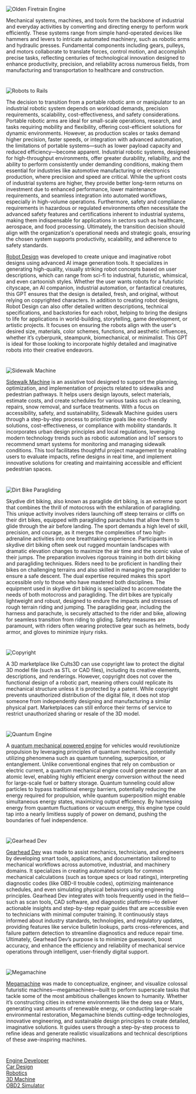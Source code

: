 ![Olden Firetrain Engine](https://github.com/user-attachments/assets/caf4e2ef-4d67-4a4f-af8a-26e3a2d43881)

Mechanical systems, machines, and tools form the backbone of industrial and everyday activities by converting and directing energy to perform work efficiently. These systems range from simple hand-operated devices like hammers and levers to intricate automated machinery, such as robotic arms and hydraulic presses. Fundamental components including gears, pulleys, and motors collaborate to translate forces, control motion, and accomplish precise tasks, reflecting centuries of technological innovation designed to enhance productivity, precision, and reliability across numerous fields, from manufacturing and transportation to healthcare and construction.

#

![Robots to Rails](https://github.com/user-attachments/assets/dfc20d61-dccd-435c-a6e7-6078f9c558c0)

The decision to transition from a portable robotic arm or manipulator to an industrial robotic system depends on workload demands, precision requirements, scalability, cost-effectiveness, and safety considerations. Portable robotic arms are ideal for small-scale operations, research, and tasks requiring mobility and flexibility, offering cost-efficient solutions for dynamic environments. However, as production scales or tasks demand higher precision, faster speeds, or integration with advanced automation, the limitations of portable systems—such as lower payload capacity and reduced efficiency—become apparent. Industrial robotic systems, designed for high-throughput environments, offer greater durability, reliability, and the ability to perform consistently under demanding conditions, making them essential for industries like automotive manufacturing or electronics production, where precision and speed are critical. While the upfront costs of industrial systems are higher, they provide better long-term returns on investment due to enhanced performance, lower maintenance requirements, and seamless integration into automated workflows, especially in high-volume operations. Furthermore, safety and compliance requirements in hazardous or regulated environments often necessitate the advanced safety features and certifications inherent to industrial systems, making them indispensable for applications in sectors such as healthcare, aerospace, and food processing. Ultimately, the transition decision should align with the organization's operational needs and strategic goals, ensuring the chosen system supports productivity, scalability, and adherence to safety standards.

[Robot Design](https://chatgpt.com/g/g-67d3107cddd88191913f4af954e48e19-robot-design) was developed  to create unique and imaginative robot designs using advanced AI image generation tools. It specializes in generating high-quality, visually striking robot concepts based on user descriptions, which can range from sci-fi to industrial, futuristic, whimsical, and even cartoonish styles. Whether the user wants robots for a futuristic cityscape, an AI companion, industrial automation, or fantastical creatures, this GPT ensures that the design is detailed, fresh, and original, without relying on copyrighted characters. In addition to creating robot designs, Robot Design can also offer detailed written descriptions, technical specifications, and backstories for each robot, helping to bring the designs to life for applications in world-building, storytelling, game development, or artistic projects. It focuses on ensuring the robots align with the user's desired size, materials, color schemes, functions, and aesthetic influences, whether it’s cyberpunk, steampunk, biomechanical, or minimalist. This GPT is ideal for those looking to incorporate highly detailed and imaginative robots into their creative endeavors.

#

![Sidewalk Machine](https://github.com/user-attachments/assets/d3f156ef-3dbd-4fad-85cb-e400d276031e)

[Sidewalk Machine](https://chatgpt.com/g/g-6791a4e4d2348191b6db3eda38ad0ea4-sidewalk-machine) is an assistive tool designed to support the planning, optimization, and implementation of projects related to sidewalks and pedestrian pathways. It helps users design layouts, select materials, estimate costs, and create schedules for various tasks such as cleaning, repairs, snow removal, and surface treatments. With a focus on accessibility, safety, and sustainability, Sidewalk Machine guides users through a step-by-step process to prioritize goals like eco-friendly solutions, cost-effectiveness, or compliance with mobility standards. It incorporates urban design principles and local regulations, leveraging modern technology trends such as robotic automation and IoT sensors to recommend smart systems for monitoring and managing sidewalk conditions. This tool facilitates thoughtful project management by enabling users to evaluate impacts, refine designs in real time, and implement innovative solutions for creating and maintaining accessible and efficient pedestrian spaces.

#

![Dirt Bike Paragliding](https://github.com/user-attachments/assets/4e03a112-da6a-4e96-bd5e-a604d492dc9d)

Skydive dirt biking, also known as paraglide dirt biking, is an extreme sport that combines the thrill of motocross with the exhilaration of paragliding. This unique activity involves riders launching off steep terrains or cliffs on their dirt bikes, equipped with paragliding parachutes that allow them to glide through the air before landing. The sport demands a high level of skill, precision, and courage, as it merges the complexities of two high-adrenaline activities into one breathtaking experience. Participants in skydive dirt biking often seek out rugged mountain landscapes with dramatic elevation changes to maximize the air time and the scenic value of their jumps. The preparation involves rigorous training in both dirt biking and paragliding techniques. Riders need to be proficient in handling their bikes on challenging terrains and also skilled in managing the paraglider to ensure a safe descent. The dual expertise required makes this sport accessible only to those who have mastered both disciplines. The equipment used in skydive dirt biking is specialized to accommodate the needs of both motocross and paragliding. The dirt bikes are typically lightweight and robust, designed to endure the impacts and stresses of rough terrain riding and jumping. The paragliding gear, including the harness and parachute, is securely attached to the rider and bike, allowing for seamless transition from riding to gliding. Safety measures are paramount, with riders often wearing protective gear such as helmets, body armor, and gloves to minimize injury risks.


#

![Copyright](https://github.com/user-attachments/assets/a51e507f-2ac4-40b3-9e77-95bd3ea3e7a3)

A 3D marketplace like Cults3D can use copyright law to protect the digital 3D model file (such as STL or CAD files), including its creative elements, descriptions, and renderings. However, copyright does not cover the functional design of a robotic part, meaning others could replicate its mechanical structure unless it is protected by a patent. While copyright prevents unauthorized distribution of the digital file, it does not stop someone from independently designing and manufacturing a similar physical part. Marketplaces can still enforce their terms of service to restrict unauthorized sharing or resale of the 3D model.

#

![Quantum Engine](https://github.com/user-attachments/assets/ee4464e9-5353-4b88-8860-b385fe311742)

A [quantum mechanical powered engine](https://chatgpt.com/g/g-67a43c96f6d481919c705965019312be-quantum-engine) for vehicles would revolutionize propulsion by leveraging principles of quantum mechanics, potentially utilizing phenomena such as quantum tunneling, superposition, or entanglement. Unlike conventional engines that rely on combustion or electric current, a quantum mechanical engine could generate power at an atomic level, enabling highly efficient energy conversion without the need for large-scale fuel or battery storage. Quantum tunneling could allow particles to bypass traditional energy barriers, potentially reducing the energy required for propulsion, while quantum superposition might enable simultaneous energy states, maximizing output efficiency. By harnessing energy from quantum fluctuations or vacuum energy, this engine type could tap into a nearly limitless supply of power on demand, pushing the boundaries of fuel independence.

#

![Gearhead Dev](https://github.com/user-attachments/assets/a230b6be-3c08-4b04-af91-2d36599908f1)

[Gearhead Dev](https://chatgpt.com/g/g-68384797d5608191a99546894faa0c44-gearhead-dev) was made to assist mechanics, technicians, and engineers by developing smart tools, applications, and documentation tailored to mechanical workflows across automotive, industrial, and machinery domains. It specializes in creating automated scripts for common mechanical calculations (such as torque specs or load ratings), interpreting diagnostic codes (like OBD-II trouble codes), optimizing maintenance schedules, and even simulating physical behaviors using engineering principles. Gearhead Dev integrates with tools frequently used in the field—such as scan tools, CAD software, and diagnostic platforms—to deliver actionable insights and step-by-step repair guides that are accessible even to technicians with minimal computer training. It continuously stays informed about industry standards, technologies, and regulatory updates, providing features like service bulletin lookups, parts cross-references, and failure pattern detection to streamline diagnostics and reduce repair time. Ultimately, Gearhead Dev’s purpose is to minimize guesswork, boost accuracy, and enhance the efficiency and reliability of mechanical service operations through intelligent, user-friendly digital support.

#

![Megamachine](https://github.com/user-attachments/assets/9a4116b0-ce66-48f8-bf2b-0ad56e53b1e9)

[Megamachine](https://chatgpt.com/g/g-6770e8ac218c8191b1dc2013058e330d-megamachine) was made to conceptualize, engineer, and visualize colossal futuristic machines—megamachines—built to perform superscale tasks that tackle some of the most ambitious challenges known to humanity. Whether it’s constructing cities in extreme environments like the deep sea or Mars, generating vast amounts of renewable energy, or conducting large-scale environmental restoration, Megamachine blends cutting-edge technologies, innovative engineering, and sustainable design principles to create detailed, imaginative solutions. It guides users through a step-by-step process to refine ideas and generate realistic visualizations and technical descriptions of these awe-inspiring machines.

#

[Engine Developer](https://chatgpt.com/g/g-67a42de8b4f481919351e2e7c11b8f7e-engine-developer)
<br>
[Car Design](https://chatgpt.com/g/g-EPHgYBaHt-car-design)
<br>
[Robotics](https://github.com/sourceduty/Robotics)
<br>
[3D Machine](https://chatgpt.com/g/g-67900a9c99b8819196b1b090f042b4d1-3d-machine)
<br>
[OBD2 Simulator](https://chatgpt.com/g/g-hm9vqprZa-obd2-simulator)

